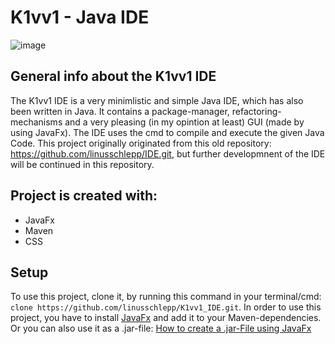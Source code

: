 # K1vv1 - Java IDE 
![image](https://user-images.githubusercontent.com/82322027/161435302-2d03e740-890c-4100-aa58-e4b13470271c.png)

## General info about the K1vv1 IDE
The K1vv1 IDE is a very minimlistic and simple Java IDE, which has also been written in Java. It contains a package-manager, refactoring-mechanisms and a very pleasing (in my opintion at least) GUI (made by using JavaFx). The IDE uses the cmd to compile and execute the given Java Code. This project originally originated from this old repository: https://github.com/linusschlepp/IDE.git, but further developmnent of the IDE will be continued in this repository. 

## Project is created with:
* JavaFx 
* Maven
* CSS

## Setup
To use this project, clone it, by running this command in your terminal/cmd: `clone https://github.com/linusschlepp/K1vv1_IDE.git`. In order to use this project, you have to install [JavaFx](https://openjfx.io/) and add it to your Maven-dependencies. 
Or you can also use it as a .jar-file: [How to create a .jar-File using JavaFx](https://www.youtube.com/watch?v=HuFOCEHh8Zg&ab_channel=TheCodeImplementation)
